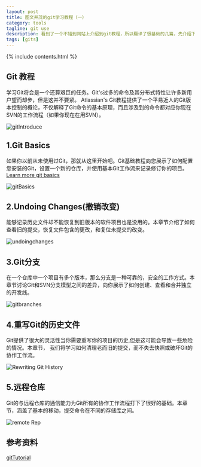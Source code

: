 ```yaml
---
layout: post
title: 图文并茂的git学习教程（一）
category: tools
tagline: git use
description: 看到了一个不错到网站上介绍到git教程，所以翻译了很基础的几篇，先介绍下git大体到功能
tags: [gits]
---
```


{% include contents.html %}

## Git 教程
学习Git将会是一个还算艰巨的任务。Git's过多的命令及其分布式特性让许多新用户望而却步，但是这并不要紧。
Atlassian's Git教程提供了一个平易近人的Git版本控制的概论，不仅解释了Git命令的基本原理，而且涉及到的命令都对应你现在SVN的工作流程（如果你现在在用SVN）。

![gitIntroduce][gitIntroduce]

## 1.Git Basics
如果你以前从未使用过Git，那就从这里开始吧。Git基础教程向您展示了如何配置您安装的Git，设置一个新的仓库，并使用基本Git工作流来记录修订你的项目。
[Learn more git basics]

![gitBasics][gitBasics]

## 2.Undoing Changes(撤销改变)
能够记录历史文件却不能恢复到旧版本的软件项目也是没用的。本章节介绍了如何查看旧的提交，恢复文件包含的更改，和复位未提交的改变。

![undoingchanges][undoingchanges]

## 3.Git分支
在一个仓库中一个项目有多个版本，那么分支是一种可靠的，安全的工作方式。本章节讨论Git和SVN分支模型之间的差异，向你展示了如何创建、查看和合并独立的开发线。

![gitbranches][gitbranches]

## 4.重写Git的历史文件
Git提供了很大的灵活性当你需要重写你的项目的历史,但是这可能会导致一些危险的情况。本章节，
我们将学习如何清理老而旧的提交，而不失去快照或破坏Git的协作工作流。

![Rewriting Git History][Rewriting Git History]

## 5.远程仓库
Git的与远程仓库的通信能力为Git所有的协作工作流程打下了很好的基础。本章节，涵盖了基本的移动，提交命令在不同的存储库之间。

![remote Rep][remote Rep]

## 参考资料
[gitTutorial][gitTutorial]

[gitTutorial]: https://www.atlassian.com/git

[gitIntroduce]: https://www.atlassian.com/wac/landing/git/tutorial/pageSections/0/contentColumnTwo/0/imageBinary/git_tutorials.png "gitIntroduce"
[gitBasics]: https://www.atlassian.com/wac/landing/git/tutorial/pageSections/00/pageSections/0/contentColumnTwo/0/imageBinary/git_training-basics.png "gitBasics"
[undoingchanges]: https://www.atlassian.com/wac/landing/git/tutorial/pageSections/00/pageSections/00/contentColumnTwo/0/imageBinary/git-training-undoing-changes.png "Undoing Changes"
[gitbranches]: https://www.atlassian.com/wac/landing/git/tutorial/pageSections/00/pageSections/01/contentColumnTwo/0/imageBinary/git-tutorial-branching-merge-1.png "Git Branches"
[Rewriting Git History]: https://www.atlassian.com/wac/landing/git/tutorial/pageSections/00/pageSections/02/contentColumnTwo/0/imageBinary/git-tutorial-rewriting-history-1.png: "Rewriting Git History"
[remote Rep]: https://www.atlassian.com/wac/landing/git/tutorial/pageSections/00/pageSections/03/contentColumnTwo/0/imageBinary/git-training-remote-repositories-1.png "remote Rep"

[Learn more git basics]: /tools/git-tutorials-basics
